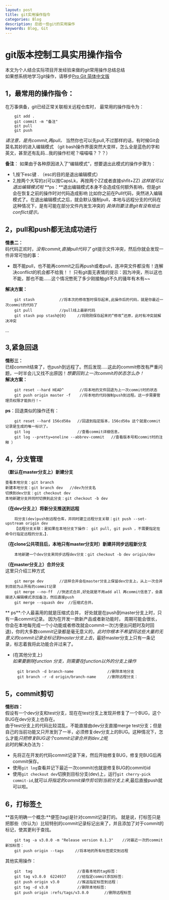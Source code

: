 ```yaml
---
layout: post
title: git实用操作指令
categories: Blog
description: 总结一些git的实用操作
keywords: Blog, Git
---
```

git版本控制工具实用操作指令
============   
本文为个人结合实际项目开发经验来做的git常用操作总结总结       
如果想系统地学习git操作，请移步[Pro Git 简体中文版](http://iissnan.com/progit/)     

1，最常用的操作指令：
--------------
在万事俱备，git已经正常关联相关远程仓库时，
最常用的操作指令为：

        git add .
        git commit -m "备注"
        git pull
        git push

*请注意，是先commit,再pull。*
当然你也可以先pull,不过那样的话，有时候Git会莫名其妙的进入编辑模式
（git bash操作界面突然大变样，怎么全是蓝色的字和英文，甚至还有乱码...我的操作栏呢？喵喵喵？？？）

**备注**：
如果由于各种原因进入了“编辑模式”，想要退出此模式的操作步骤为：

* 1,按下esc键 . （esc的目的是退出编辑模式）
* 2,按两个大写的z(可以按CapsLk，再按两个ZZ或者直接shfit+ZZ)
*这样就可以退出编辑模式啦*
**ps：**退出编辑模式本身不会造成任何额外影响，但是git会在恢复之前的操作时对代码造成影响
比如你之前在Pull代码，突然进入编辑模式了。在退出编辑模式之后，就会默认强制pull，本地与远程分支的代码在这种情况下，是有可能在部分文件内发生冲突的
*具体则要注意git有没有给出conflict提示。*


2，pull和push都无法成功进行
--------------
**情景二：**        
码代码正欢时，*没有commit,直接pull代码了*
git提示文件冲突，然后你就会发现一件非常可怕的事：

* 既不能pull，也不能再commit之后再push或者pull，连冲突文件都没有！连解决conflict的机会都不给我！！
只有git面无表情的提示：因为冲突，所以这也不能，那也不能......这个情况憋死了多少刚接触git不久的骚年有木有~~    

**解决方案：**

        git stash           //将本次的修改暂时保存起来,此操作后的代码，就是你最近一次commit的代码了
        git pull            //pull线上最新代码
        git stash pop stash@{0}     //将刚刚保存起来的“修改”还原，此时有冲突就解决冲突
...


3,紧急回退
--------------
**情形三：**        
已经commit结束了，也push到远程了。然后发现.....这此的commit修改有严重问题，一时半会儿又找不出原因！*想要回到上一次commit的状态怎么办！*      
**解决方案：**

        git reset --hard HEAD^       //将本地的文件回退为上一次commit时的状态
        git push origin master -f    //将本地的代码强制push到远程。这一步需要管理员权限才能执行！~

**ps**：回退类似的操作还有：

        git reset --hard 156cd50a   //回退到指定版本，156cd50a 这个就是commit记录是生成的唯一标识了。
        git log                     //查看commit详细信息，
        git log --pretty=oneline --abbrev-commit   //查看版本号和commit时的注释 ）


4，分支管理
--------------
**（默认在master分支上）新建分支**

    查看本地分支：git branch
    新建本地分支：git branch dev   //dev为分支名
    切换到dev分支：git checkout dev
    本地新建分支并同时切换到此分支：git checkout -b dev

**（在dev分支上）将新分支推送到远程**

        将分支(dev)push到远程仓库，并同时建立远程分支关联：git push --set-upstream origin dev
        【远程分支关联：是如果在本地分支下操作： git pull, git push ，不需要指定在命令行指定远程的分支。】．

**（在clone公共项目后，本地只有master分支时）新建并同步远程新分支**     

        本地新建一个dev分支来同步远程dev分支：git checkout -b dev origin/dev

**（在master分支上）合并分支**        
这里只介绍三种方式       

        git merge dev       //这样合并会在master分支上保留dev分支上，从上一次合并到目前为止所有的commit记录
        git merge --no-ff  //快进式合并,好处就是不用add all 再commit信息了，会直接进入编辑模式添加备注，然后直接push
        git merge --squash dev  //压缩式合并。
** ps**:个人最喜用的就是压缩式合并，
好处就是在push到master分支上时，只有一条commit记录。
因为在开发一款新产品或者新功能时， 周期可能会很长，你会在本地每完成一个小功能或者修改就会commit一次(方便出问题时及时回退)，你的大多数commit记录都是毫无意义的，*此时你根本不希望将这些大量的无意义的commit记录全标记到master分支上去*，最好master分支上只有一条记录，标志着我将此功能合并过来了。

* (在其他分支上)      
*如果要删除function 分支，则需要在function以外的分支上操作*

        git branch -d branch-name               //删除本地分支
        git branch -r -d origin/branch-name     //删除远程分支：

5，commit剪切
--------------
**情形四：**        
假设有一个dev分支和test分支，现在在test分支上发现并修复了一个BUG，这个BUG在dev分支上也存在。        
由于test分支上的代码比较混乱，不能直接由dev分支直接merge test分支；但是自己的当前功能又只开发到了一半，必须修复dev分支上的BUG。这种情况下，怎么才能*只把修复BUG这个commit记录合并到dev上*呢        
此时的解决办法为：
* 先将正在开发的代码commit记录下来，然后开始修复BUG，修复完BUG后再commit保存。
* 使用`git log`查看并记下最近一次commit(也就是修复BUG的commit)id
* 使用`git checkout dev`切换到目标分支(dev)上，运行`git cherry-pick commit-id`,就可以*将指定的commit操作剪切到当前分支上来*,最后直接push就可以啦。      


    



6，<a id="title6">打标签</a>[↑](#title)
--------------
**首先明确一个概念:**便签(tag)是针对commit记录打的。
就是说，打标签只是把那些（你认为）比较特别的commit记录标记出来了，并且添加了对于commit的标记，使其更利于查找。

        git tag -a v3.0.0 -m "Release version 0.1.3"    //对最近一次的commit新加标签：
        git push origin --tags     //将本地的所有标签提交到远程

其他实用操作：

        git  tag                    //查看本地的tag标签：
        git tag v3.0.0  6224937     //给指定commit添加标签:
        git push origin v3.0        //推送指定标签到远程：
        git tag -d v3.0             //删除本地标签:
        git push origin :refs/tags/v3.0.0       //删除远程标签


